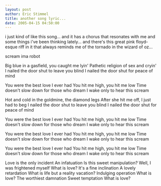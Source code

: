 ```yaml
---
layout: post
author: Eric Stimmel
title: another song lyric...
date: 2005-04-15 04:50:00
--- 
```



i just kind of like this song... and it has a chorus that resonates with me and some things i've been thinking lately... and there's this great pink floyd-esque riff in it that always reminds me of the tornado in the wizard of oz...

scream
ima robot

Big blue in a gasfield, you caught me lyin'
Pathetic religion of sex and cryin'
I nailed the door shut to leave you blind
I nailed the door shut for peace of mind

You were the best love I ever had
You hit me high, you hit me low
Time doesn't slow down for those who dream
I wake only to hear this scream

Hot and cold in the goldmine, the diamond legs
After she hit me off, I just had to beg
I nailed the door shut to leave you blind
I nailed the door shut for peace of mind

You were the best love I ever had
You hit me high, you hit me low
Time doesn't slow down for those who dream
I wake only to hear this scream

You were the best love I ever had
You hit me high, you hit me low
Time doesn't slow down for those who dream
I wake only to hear this scream

You were the best love I ever had
You hit me high, you hit me low
Time doesn't slow down for those who dream
I wake only to hear this scream

Love is the only incident
An infatuation
Is this sweet manipulation?
Well, I was frightened myself
What is love?
It's a fine inclination
A lovely retardation
What is life but a reality vacation?
Indulging operation
What is love?
The worthiest damnation
Sweet temptation
What is love?



